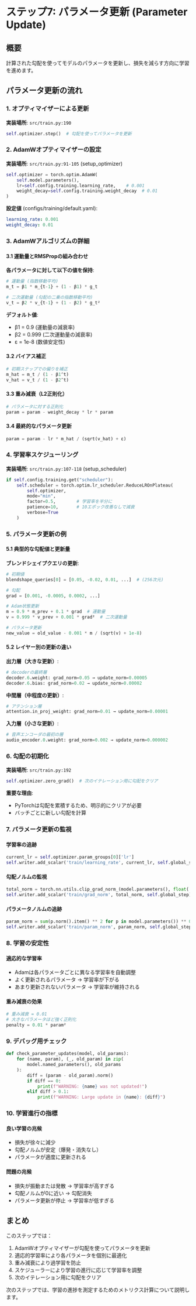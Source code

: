 # ステップ7: パラメータ更新 (Parameter Update)

## 概要
計算された勾配を使ってモデルのパラメータを更新し、損失を減らす方向に学習を進めます。

## パラメータ更新の流れ

### 1. オプティマイザーによる更新
**実装場所**: `src/train.py:190`

```python
self.optimizer.step()  # 勾配を使ってパラメータを更新
```

### 2. AdamWオプティマイザーの設定
**実装場所**: `src/train.py:91-105` (setup_optimizer)

```python
self.optimizer = torch.optim.AdamW(
    self.model.parameters(),
    lr=self.config.training.learning_rate,    # 0.001
    weight_decay=self.config.training.weight_decay  # 0.01
)
```

**設定値** (configs/training/default.yaml):
```yaml
learning_rate: 0.001
weight_decay: 0.01
```

### 3. AdamWアルゴリズムの詳細

#### 3.1 運動量とRMSPropの組み合わせ

**各パラメータに対して以下の値を保持**:
```python
# 運動量 (指数移動平均)
m_t = β1 * m_{t-1} + (1 - β1) * g_t

# 二次運動量 (勾配の二乗の指数移動平均)  
v_t = β2 * v_{t-1} + (1 - β2) * g_t²
```

**デフォルト値**:
- β1 = 0.9 (運動量の減衰率)
- β2 = 0.999 (二次運動量の減衰率)
- ε = 1e-8 (数値安定性)

#### 3.2 バイアス補正
```python
# 初期ステップでの偏りを補正
m_hat = m_t / (1 - β1^t)
v_hat = v_t / (1 - β2^t)
```

#### 3.3 重み減衰（L2正則化）
```python
# パラメータに対する正則化
param = param - weight_decay * lr * param
```

#### 3.4 最終的なパラメータ更新
```python
param = param - lr * m_hat / (sqrt(v_hat) + ε)
```

### 4. 学習率スケジューリング
**実装場所**: `src/train.py:107-118` (setup_scheduler)

```python
if self.config.training.get("scheduler"):
    self.scheduler = torch.optim.lr_scheduler.ReduceLROnPlateau(
        self.optimizer,
        mode="min",
        factor=0.5,        # 学習率を半分に
        patience=10,       # 10エポック改善なしで減衰
        verbose=True
    )
```

### 5. パラメータ更新の例

#### 5.1 典型的な勾配値と更新量

**ブレンドシェイプクエリの更新**:
```python
# 初期値
blendshape_queries[0] = [0.05, -0.02, 0.01, ...]  # (256次元)

# 勾配
grad = [0.001, -0.0005, 0.0002, ...]

# Adam状態更新
m = 0.9 * m_prev + 0.1 * grad  # 運動量
v = 0.999 * v_prev + 0.001 * grad²  # 二次運動量

# パラメータ更新
new_value = old_value - 0.001 * m / (sqrt(v) + 1e-8)
```

#### 5.2 レイヤー別の更新の違い

**出力層（大きな更新）**:
```python
# decoderの最終層
decoder.6.weight: grad_norm=0.05 → update_norm=0.00005
decoder.6.bias: grad_norm=0.02 → update_norm=0.00002
```

**中間層（中程度の更新）**:
```python
# アテンション層
attention.in_proj_weight: grad_norm=0.01 → update_norm=0.00001
```

**入力層（小さな更新）**:
```python
# 音声エンコーダの最初の層
audio_encoder.0.weight: grad_norm=0.002 → update_norm=0.000002
```

### 6. 勾配の初期化
**実装場所**: `src/train.py:192`

```python
self.optimizer.zero_grad()  # 次のイテレーション用に勾配をクリア
```

**重要な理由**:
- PyTorchは勾配を累積するため、明示的にクリアが必要
- バッチごとに新しい勾配を計算

### 7. パラメータ更新の監視

#### 学習率の追跡
```python
current_lr = self.optimizer.param_groups[0]['lr']
self.writer.add_scalar('train/learning_rate', current_lr, self.global_step)
```

#### 勾配ノルムの監視
```python
total_norm = torch.nn.utils.clip_grad_norm_(model.parameters(), float('inf'))
self.writer.add_scalar('train/grad_norm', total_norm, self.global_step)
```

#### パラメータノルムの追跡
```python
param_norm = sum(p.norm().item() ** 2 for p in model.parameters()) ** 0.5
self.writer.add_scalar('train/param_norm', param_norm, self.global_step)
```

### 8. 学習の安定性

#### 適応的な学習率
- Adamは各パラメータごとに異なる学習率を自動調整
- よく更新されるパラメータ → 学習率が下がる
- あまり更新されないパラメータ → 学習率が維持される

#### 重み減衰の効果
```python
# 重み減衰 = 0.01
# 大きなパラメータほど強く正則化
penalty = 0.01 * param²
```

### 9. デバッグ用チェック

```python
def check_parameter_updates(model, old_params):
    for (name, param), (_, old_param) in zip(
        model.named_parameters(), old_params
    ):
        diff = (param - old_param).norm()
        if diff == 0:
            print(f"WARNING: {name} was not updated!")
        elif diff > 0.1:
            print(f"WARNING: Large update in {name}: {diff}")
```

### 10. 学習進行の指標

#### 良い学習の兆候
- 損失が徐々に減少
- 勾配ノルムが安定（爆発・消失なし）
- パラメータが適度に更新される

#### 問題の兆候
- 損失が振動または発散 → 学習率が高すぎる
- 勾配ノルムが0に近い → 勾配消失
- パラメータ更新が停止 → 学習率が低すぎる

## まとめ

このステップでは：
1. AdamWオプティマイザーが勾配を使ってパラメータを更新
2. 適応的学習率により各パラメータを個別に最適化
3. 重み減衰により過学習を防止
4. スケジューラーにより学習の進行に応じて学習率を調整
5. 次のイテレーション用に勾配をクリア

次のステップでは、学習の進捗を測定するためのメトリクス計算について説明します。